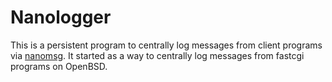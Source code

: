 # Nanologger

This is a persistent program to centrally log messages from client
programs via [nanomsg](https://nanomsg.org/).  It started as a way
to centrally log messages from fastcgi programs on OpenBSD.


